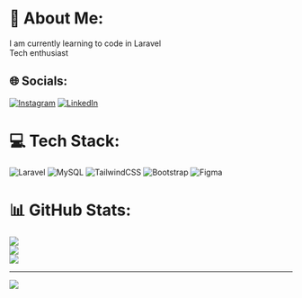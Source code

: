 # 💫 About Me:
I am currently learning to code in Laravel <br>Tech enthusiast 


## 🌐 Socials:
[![Instagram](https://img.shields.io/badge/Instagram-%23E4405F.svg?logo=Instagram&logoColor=white)](https://instagram.com/aslammatasri) [![LinkedIn](https://img.shields.io/badge/LinkedIn-%230077B5.svg?logo=linkedin&logoColor=white)](https://linkedin.com/in/aslam-mat-asri-aa7a571a5) 

# 💻 Tech Stack:
![Laravel](https://img.shields.io/badge/laravel-%23FF2D20.svg?style=for-the-badge&logo=laravel&logoColor=white) ![MySQL](https://img.shields.io/badge/mysql-4479A1.svg?style=for-the-badge&logo=mysql&logoColor=white) ![TailwindCSS](https://img.shields.io/badge/tailwindcss-%2338B2AC.svg?style=for-the-badge&logo=tailwind-css&logoColor=white) ![Bootstrap](https://img.shields.io/badge/bootstrap-%238511FA.svg?style=for-the-badge&logo=bootstrap&logoColor=white) ![Figma](https://img.shields.io/badge/figma-%23F24E1E.svg?style=for-the-badge&logo=figma&logoColor=white)
# 📊 GitHub Stats:
![](https://github-readme-stats.vercel.app/api?username=aslammatasri&theme=dark&hide_border=false&include_all_commits=false&count_private=false)<br/>
![](https://github-readme-streak-stats.herokuapp.com/?user=aslammatasri&theme=dark&hide_border=false)<br/>
![](https://github-readme-stats.vercel.app/api/top-langs/?username=aslammatasri&theme=dark&hide_border=false&include_all_commits=false&count_private=false&layout=compact)

---
[![](https://visitcount.itsvg.in/api?id=aslammatasri&icon=0&color=0)](https://visitcount.itsvg.in)

<!-- Proudly created with GPRM ( https://gprm.itsvg.in ) -->
